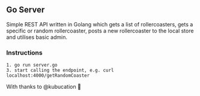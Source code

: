 ## Go Server

Simple REST API written in Golang which gets a list of rollercoasters, gets a specific or random rollercoaster, posts a new rollercoaster to the local store and utilises basic admin.

### Instructions
    1. go run server.go
    3. start calling the endpoint, e.g. curl localhost:4000/getRandomCoaster
    
With thanks to @kubucation 💪